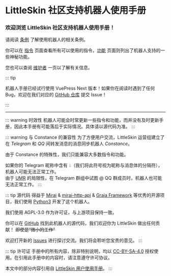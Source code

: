 # LittleSkin 社区支持机器人使用手册

### 欢迎浏览 LittleSkin 社区支持机器人使用手册！

请阅读 [条例](tos.md) 了解使用机器人的相关条例。

你可以在 [指令](commands.md) 页面查看所有可以使用的指令，[功能](functions.md) 页面则列出了机器人支持的一些神秘功能。

您也可以查阅 [维护者](maintainer.md) 一页以了解有关信息。

::: tip

机器人手册已经试行使用 VuePress Next 版本！如果你在阅读时遇到了任何 Bug，欢迎在我们对应的 [GitHub 仓库](https://github.com/LittleSkinCommspt/commspt-bot-manual) 提交 Issue！

:::

***

::: warning 时效性
机器人可能会时常更新一些指令和功能，而并没有及时更新手册，因此本手册有可能落后于实际情况。具体请以源代码为准。
:::

::: warning 与 Constance 的兼容性
为了方便用户交流，LittleSkin 运营组建立了在 _Telegram_ 和 _QQ_ 间转发消息的消息同步机器人 _Constance_。

由于 Constance 的特殊性，我们只能兼容大多数指令和功能。

如果你的 Telegram 昵称中含有 `:`（我们将此符号视为昵称与消息体的分隔符），机器人可能无法正常工作。  
由于 [UMR](https://github.com/JQ-Networks/UnifiedMessageRelay) 的局限性，在 Telegram 群组中试图 @ QQ 群成员时，机器人也可能无法正常工作。
:::

::: tip 源代码
得益于 [Mirai](https://github.com/mamoe/mirai) & [mirai-http-api](https://github.com/project-mirai/mirai-api-http) & [Graia Framework](https://github.com/GraiaProject/Application) 等优秀的开源项目，我们使用 [Python3](https://www.python.org/) 开发了这个机器人。

我们使用 AGPL-3.0 作为许可证，与上游项目保持一致。

你可以在 [GitHub](https://github.com/LittleSkinCommspt/commspt-bot) 找到此机器人的源代码，我们欢迎你为 LittleSkin 做出任何贡献！ ~~即使是“微小的工作”~~

欢迎打开新的 [Issues](https://github.com/LittleSkinCommspt/commspt-bot/issues) 进行探讨交流。我们将会聆听您宝贵的意见。
:::

::: tip 许可证
手册中的所有内容，除非特别说明，均以 [CC-BY-SA-4.0](https://creativecommons.org/licenses/by-sa/4.0/deed.zh) 授权使用。在引用此手册中的内容时，请注意遵守许可协议。

本文中的部分内容引用自 [LittleSkin 用户使用手册](https://manual.littlesk.in/)。
:::
